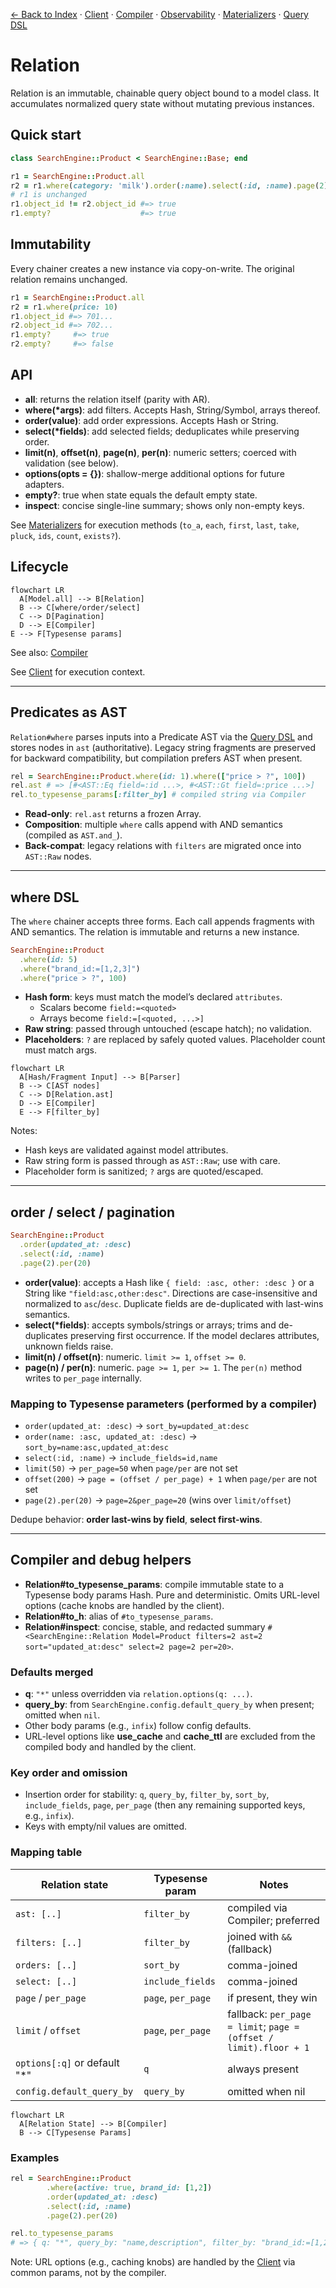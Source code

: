 [← Back to Index](./index.md) · [Client](./client.md) · [Compiler](./compiler.md) · [Observability](./observability.md) · [Materializers](./materializers.md) · [Query DSL](./query_dsl.md)

# Relation

Relation is an immutable, chainable query object bound to a model class. It accumulates normalized query state without mutating previous instances.

## Quick start

```ruby
class SearchEngine::Product < SearchEngine::Base; end

r1 = SearchEngine::Product.all
r2 = r1.where(category: 'milk').order(:name).select(:id, :name).page(2).per(10)
# r1 is unchanged
r1.object_id != r2.object_id #=> true
r1.empty?                    #=> true
```

## Immutability

Every chainer creates a new instance via copy-on-write. The original relation remains unchanged.

```ruby
r1 = SearchEngine::Product.all
r2 = r1.where(price: 10)
r1.object_id #=> 701...
r2.object_id #=> 702...
r1.empty?     #=> true
r2.empty?     #=> false
```

## API

- **all**: returns the relation itself (parity with AR).
- **where(*args)**: add filters. Accepts Hash, String/Symbol, arrays thereof.
- **order(value)**: add order expressions. Accepts Hash or String.
- **select(*fields)**: add selected fields; deduplicates while preserving order.
- **limit(n)**, **offset(n)**, **page(n)**, **per(n)**: numeric setters; coerced with validation (see below).
- **options(opts = {})**: shallow-merge additional options for future adapters.
- **empty?**: true when state equals the default empty state.
- **inspect**: concise single-line summary; shows only non-empty keys.

See [Materializers](./materializers.md) for execution methods (`to_a`, `each`, `first`, `last`, `take`, `pluck`, `ids`, `count`, `exists?`).

## Lifecycle

```mermaid
flowchart LR
  A[Model.all] --> B[Relation]
  B --> C[where/order/select]
  C --> D[Pagination]
  D --> E[Compiler]
E --> F[Typesense params]
```

See also: [Compiler](./compiler.md)

See [Client](./client.md) for execution context.

---

## Predicates as AST

`Relation#where` parses inputs into a Predicate AST via the [Query DSL](./query_dsl.md) and stores nodes in `ast` (authoritative). Legacy string fragments are preserved for backward compatibility, but compilation prefers AST when present.

```ruby
rel = SearchEngine::Product.where(id: 1).where(["price > ?", 100])
rel.ast # => [#<AST::Eq field=:id ...>, #<AST::Gt field=:price ...>]
rel.to_typesense_params[:filter_by] # compiled string via Compiler
```

- **Read-only**: `rel.ast` returns a frozen Array.
- **Composition**: multiple `where` calls append with AND semantics (compiled as `AST.and_`).
- **Back-compat**: legacy relations with `filters` are migrated once into `AST::Raw` nodes.

---

## where DSL

The `where` chainer accepts three forms. Each call appends fragments with AND semantics. The relation is immutable and returns a new instance.

```ruby
SearchEngine::Product
  .where(id: 5)
  .where("brand_id:=[1,2,3]")
  .where("price > ?", 100)
```

- **Hash form**: keys must match the model’s declared `attributes`.
  - Scalars become `field:=<quoted>`
  - Arrays become `field:=[<quoted, ...>]`
- **Raw string**: passed through untouched (escape hatch); no validation.
- **Placeholders**: `?` are replaced by safely quoted values. Placeholder count must match args.

```mermaid
flowchart LR
  A[Hash/Fragment Input] --> B[Parser]
  B --> C[AST nodes]
  C --> D[Relation.ast]
  D --> E[Compiler]
  E --> F[filter_by]
```

Notes:
- Hash keys are validated against model attributes.
- Raw string form is passed through as `AST::Raw`; use with care.
- Placeholder form is sanitized; `?` args are quoted/escaped.

---

## order / select / pagination

```ruby
SearchEngine::Product
  .order(updated_at: :desc)
  .select(:id, :name)
  .page(2).per(20)
```

- **order(value)**: accepts a Hash like `{ field: :asc, other: :desc }` or a String like `"field:asc,other:desc"`. Directions are case-insensitive and normalized to `asc`/`desc`. Duplicate fields are de-duplicated with last-wins semantics.
- **select(*fields)**: accepts symbols/strings or arrays; trims and de-duplicates preserving first occurrence. If the model declares attributes, unknown fields raise.
- **limit(n) / offset(n)**: numeric. `limit >= 1`, `offset >= 0`.
- **page(n) / per(n)**: numeric. `page >= 1`, `per >= 1`. The `per(n)` method writes to `per_page` internally.

### Mapping to Typesense parameters (performed by a compiler)

- `order(updated_at: :desc)` → `sort_by=updated_at:desc`
- `order(name: :asc, updated_at: :desc)` → `sort_by=name:asc,updated_at:desc`
- `select(:id, :name)` → `include_fields=id,name`
- `limit(50)` → `per_page=50` when `page/per` are not set
- `offset(200)` → `page = (offset / per_page) + 1` when `page/per` are not set
- `page(2).per(20)` → `page=2&per_page=20` (wins over `limit/offset`)

Dedupe behavior: **order last-wins by field**, **select first-wins**.

---

## Compiler and debug helpers

- **Relation#to_typesense_params**: compile immutable state to a Typesense body params Hash. Pure and deterministic. Omits URL-level options (cache knobs are handled by the client).
- **Relation#to_h**: alias of `#to_typesense_params`.
- **Relation#inspect**: concise, stable, and redacted summary `#<SearchEngine::Relation Model=Product filters=2 ast=2 sort="updated_at:desc" select=2 page=2 per=20>`.

### Defaults merged

- **q**: `"*"` unless overridden via `relation.options(q: ...)`.
- **query_by**: from `SearchEngine.config.default_query_by` when present; omitted when `nil`.
- Other body params (e.g., `infix`) follow config defaults.
- URL-level options like **use_cache** and **cache_ttl** are excluded from the compiled body and handled by the client.

### Key order and omission

- Insertion order for stability: `q`, `query_by`, `filter_by`, `sort_by`, `include_fields`, `page`, `per_page` (then any remaining supported keys, e.g., `infix`).
- Keys with empty/nil values are omitted.

### Mapping table

| Relation state                  | Typesense param    | Notes |
| ---                             | ---                | ---   |
| `ast: [..]`                     | `filter_by`        | compiled via Compiler; preferred |
| `filters: [..]`                 | `filter_by`        | joined with ` && ` (fallback) |
| `orders: [..]`                  | `sort_by`          | comma-joined |
| `select: [..]`                  | `include_fields`   | comma-joined |
| `page` / `per_page`             | `page`, `per_page` | if present, they win |
| `limit` / `offset`              | `page`, `per_page` | fallback: `per_page = limit`; `page = (offset / limit).floor + 1` |
| `options[:q]` or default "*"    | `q`                | always present |
| `config.default_query_by`       | `query_by`         | omitted when nil |

```mermaid
flowchart LR
  A[Relation State] --> B[Compiler]
  B --> C[Typesense Params]
```

### Examples

```ruby
rel = SearchEngine::Product
        .where(active: true, brand_id: [1,2])
        .order(updated_at: :desc)
        .select(:id, :name)
        .page(2).per(20)

rel.to_typesense_params
# => { q: "*", query_by: "name,description", filter_by: "brand_id:=[1,2] && active:=true", sort_by: "updated_at:desc", include_fields: "id,name", page: 2, per_page: 20 }
```

Note: URL options (e.g., caching knobs) are handled by the [Client](./client.md) via common params, not by the compiler.
